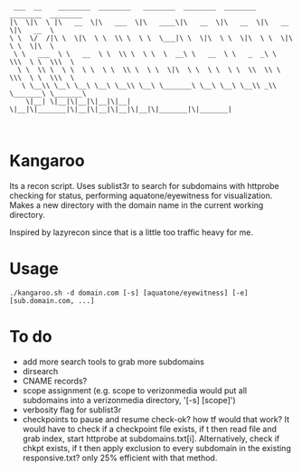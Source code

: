 ```

 ___  __    ________  ________   ________  ________  ________  ________  ________     
|\  \|\  \ |\   __  \|\   ___  \|\   ____\|\   __  \|\   __  \|\   __  \|\   __  \    
\ \  \/  /|\ \  \|\  \ \  \\ \  \ \  \___|\ \  \|\  \ \  \|\  \ \  \|\  \ \  \|\  \   
 \ \   ___  \ \   __  \ \  \\ \  \ \  \  __\ \   __  \ \   _  _\ \  \\\  \ \  \\\  \  
  \ \  \\ \  \ \  \ \  \ \  \\ \  \ \  \|\  \ \  \ \  \ \  \\  \\ \  \\\  \ \  \\\  \ 
   \ \__\\ \__\ \__\ \__\ \__\\ \__\ \_______\ \__\ \__\ \__\\ _\\ \_______\ \_______\
    \|__| \|__|\|__|\|__|\|__| \|__|\|_______|\|__|\|__|\|__|\|__|\|_______|\|_______|
                                                                                      
                                                                                      
```

# Kangaroo

Its a recon script. Uses sublist3r to search for subdomains with httprobe checking for status, performing aquatone/eyewitness for visualization. Makes a new directory with the domain name in the current working directory.

Inspired by lazyrecon since that is a little too traffic heavy for me.

# Usage
`./kangaroo.sh -d domain.com [-s] [aquatone/eyewitness] [-e] [sub.domain.com, ...]`

# To do
* add more search tools to grab more subdomains
* dirsearch
* CNAME records?
* scope assignment (e.g. scope to verizonmedia would put all subdomains into a verizonmedia directory, '[-s] [scope]')
* verbosity flag for sublist3r
* checkpoints to pause and resume check-ok? how tf would that work? It would have to check if a checkpoint file exists, if t then read file and grab index, start httprobe at subdomains.txt[i]. Alternatively, check if chkpt exists, if t then apply exclusion to every subdomain in the existing responsive.txt? only 25% efficient with that method.
